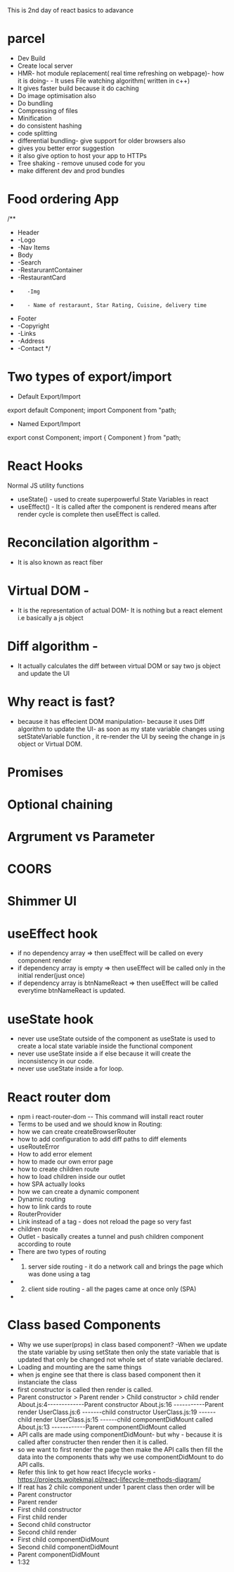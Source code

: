 This is 2nd day of react basics to adavance

# parcel
- Dev Build
- Create local server
- HMR- hot module replacement( real time refreshing on webpage)- how it is doing- 
        - It uses File watching algorithm( written in c++)
- It gives faster build because it do caching
- Do image optimisation also
- Do bundling
- Compressing of files
- Minification
- do consistent hashing
- code splitting
- differential bundling- give support for older browsers also
- gives you better error suggestion
- it also give option to host your app to HTTPs
- Tree shaking - remove unused code for you
- make different dev and prod bundles

# Food ordering App
/**
 * Header
 *  -Logo
 *  -Nav Items
 * Body
 *  -Search
 *  -RestarurantContainer
 *    -RestaurantCard
 *        -Img
 *        - Name of restaraunt, Star Rating, Cuisine, delivery time
 * Footer
 *  -Copyright
 *  -Links
 *  -Address
 *  -Contact
 */

 # Two types of export/import

  - Default Export/Import

  export default Component;
  import Component from "path;

  - Named Export/Import

  export const Component;
  import { Component } from "path;

  # React Hooks

  Normal JS utility functions

  - useState() -  used to create superpowerful State Variables in react
  - useEffect() - It is called after the component is rendered means after render cycle is complete then useEffect is called.


        
  # Reconcilation algorithm - 
  - It is also known as react fiber
  # Virtual DOM - 
  - It is the representation of actual DOM- It is nothing but a react element i.e basically a js object
  # Diff algorithm - 
  - It actually calculates the diff between virtual DOM or say two js object and update the UI 

  # Why react is fast?
  - because it has effecient DOM manipulation- because it uses Diff algorithm to update the UI- as soon as my state variable changes using setStateVariable function , it re-render the UI by seeing the change in js object or Virtual DOM.

  # Promises 
  # Optional chaining
  # Argrument vs Parameter
  # COORS
  # Shimmer UI

  # useEffect hook
  -  if no dependency array => then useEffect will be called on every component render
  -  if dependency array is empty => then useEffect will be called only in the initial render(just once)
  -  if dependency array is btnNameReact => then useEffect will be called everytime btnNameReact is updated.

  # useState hook
  - never use useState outside of the component as useState is used to create a local state variable inside the functional component
  - never use useState inside a if else because it will create the inconsistency in our code.
  - never use useState inside a for loop.

  # React router dom
  - npm i react-router-dom  -- This command will install react router
  - Terms to be used and we should know in Routing:
  - how we can create createBrowserRouter
  - how to add configuration to add diff paths to diff elements
  - useRouteError
  - How to add error element
  - how to made our own error page
  - how to create children route
  - how to load children inside our outlet
  - how SPA actually looks
  - how we can create a dynamic component
  - Dynamic routing
  - how to link cards to route
  -  RouterProvider
  -  Link instead of a tag - does not reload the page so very fast
  -  children route
  -  Outlet - basically creates a tunnel and push children component according to route
  - There are two types of routing
  - 1. server side routing - it do a network call and brings the page which was done using a tag
  - 2. client side routing - all the pages came at once only (SPA)
  - 

  # Class based Components
  - Why we use super(props) in class based component?
  -When we update the state variable by using setState then only the state variable that is updated that only be changed not whole set of state variable declared.
  - Loading and mounting are the same things
  - when js engine see that there is class based component then it instanciate the class
  - first constructor is called then render is called.
  - Parent constructor > Parent render > Child constructor > child render
        About.js:4-------------Parent constructor
        About.js:16 -----------Parent render
        UserClass.js:6 -------child constructor
        UserClass.js:19 ------child render
        UserClass.js:15 ------child  componentDidMount called
        About.js:13 ------------Parent componentDidMount called
  - API calls are made using componentDidMount- but why - because it is called after constructer then render then it is called.
  - so we want to first render the page then make the API calls then fill the data into the components thats why we use componentDidMount to do API calls.
  - Refer this link to get how react lifecycle works - https://projects.wojtekmaj.pl/react-lifecycle-methods-diagram/
  - If reat has 2 chilc component under 1 parent class then order will be
  - Parent constructor
  - Parent render
  - First child constructor
  - First child render
  - Second child constructor
  - Second child render
  - First child componentDidMount
  - Second child componentDidMount
  - Parent componentDidMount
  - 1:32 
